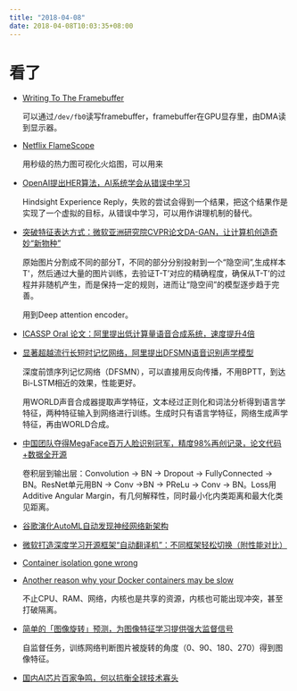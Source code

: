 ```yaml
---
title: "2018-04-08"
date: 2018-04-08T10:03:35+08:00
---
```


# 看了

+ [Writing To The Framebuffer](http://seenaburns.com/2018/04/04/writing-to-the-framebuffer/)

    可以通过`/dev/fb0`读写framebuffer，framebuffer在GPU显存里，由DMA读到显示器。

+ [Netflix FlameScope](https://medium.com/@NetflixTechBlog/netflix-flamescope-a57ca19d47bb)

    用秒级的热力图可视化火焰图，可以用来

+ [OpenAI提出HER算法，AI系统学会从错误中学习](https://mp.weixin.qq.com/s/bZX-edBIFp3gBbYC6GJ4Fg)

    Hindsight Experience Reply，失败的尝试会得到一个结果，把这个结果作是实现了一个虚拟的目标，从错误中学习，可以用作讲理机制的替代。

+ [突破特征表达方式：微软亚洲研究院CVPR论文DA-GAN，让计算机创造奇妙“新物种”](https://mp.weixin.qq.com/s/38JdgR34Sxm2SMPLdDJt9w)

    原始图片分割成不同的部分T，不同的部分分别投射到一个“隐空间”,生成样本T'，然后通过大量的图片训练，去验证T-T’对应的精确程度，确保从T-T’的过程并非随机产生，而是保持一定的规则，进而让“隐空间”的模型逐步趋于完善。

    用到Deep attention encoder。

+ [ICASSP Oral 论文：阿里提出低计算量语音合成系统，速度提升4倍](https://mp.weixin.qq.com/s/92dvfM7kDye2g-_lTyMrCA)
+ [显著超越流行长短时记忆网络，阿里提出DFSMN语音识别声学模型](https://mp.weixin.qq.com/s/xR172RUG3JO59_2cJj_U2A)

    深度前馈序列记忆网络（DFSMN），可以直接用反向传播，不用BPTT，到达Bi-LSTM相近的效果，性能更好。

    用WORLD声音合成器提取声学特征，文本经过正则化和词法分析得到语言学特征，两种特征输入到网络进行训练。生成时只有语言学特征，网络生成声学特征，再由WORLD合成。

+ [中国团队夺得MegaFace百万人脸识别冠军，精度98%再创记录，论文代码+数据全开源](https://mp.weixin.qq.com/s/ezj4s1aiyuEhj5VPa1ocQg)


    卷积层到输出层：Convolution -> BN -> Dropout -> FullyConnected -> BN。ResNet单元用BN -> Conv ->BN -> PReLu -> Conv -> BN。Loss用Additive Angular Margin，有几何解释性，同时最小化内类距离和最大化类见距离。

+ [谷歌演化AutoML自动发现神经网络新架构](https://mp.weixin.qq.com/s/8HM5V2tFrVnVpuRW67v8vQ)

+ [微软打造深度学习开源框架“自动翻译机”：不同框架轻松切换（附性能对比）](https://mp.weixin.qq.com/s/NLrgoygT-f_E0-8-c2jCYg)


+ [Container isolation gone wrong ](https://sysdig.com/blog/container-isolation-gone-wrong/)
+ [Another reason why your Docker containers may be slow](https://hackernoon.com/another-reason-why-your-docker-containers-may-be-slow-d37207dec27f)

    不止CPU、RAM、网络，内核也是共享的资源，内核也可能出现冲突，甚至打破隔离。

+ [简单的「图像旋转」预测，为图像特征学习提供强大监督信号](https://mp.weixin.qq.com/s/D_HNrlTS-uTA9GWPu7WJaQ)

    自监督任务，训练网络判断图片被旋转的角度（0、90、180、270）得到图像特征。

+ [国内AI芯片百家争鸣，何以抗衡全球技术寡头](https://mp.weixin.qq.com/s/FqJ5ZBvIWiK4bd0sCEkCfg)
